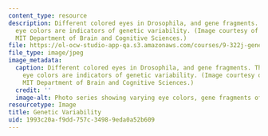 ```yaml
---
content_type: resource
description: Different colored eyes in Drosophila, and gene fragments. The different
  eye colors are indicators of genetic variability. (Image courtesy of Quinn Laboratory,
  MIT Department of Brain and Cognitive Sciences.)
file: https://ol-ocw-studio-app-qa.s3.amazonaws.com/courses/9-322j-genetic-neurobiology-fall-2005/1993c20af9dd757c34989eda0a52b609_9-322jf05.jpg
file_type: image/jpeg
image_metadata:
  caption: Different colored eyes in Drosophila, and gene fragments. The different
    eye colors are indicators of genetic variability. (Image courtesy of Quinn Laboratory,
    MIT Department of Brain and Cognitive Sciences.)
  credit: ''
  image-alt: Photo series showing varying eye colors, gene fragments of Drosophila.
resourcetype: Image
title: Genetic Variability
uid: 1993c20a-f9dd-757c-3498-9eda0a52b609
---
```

